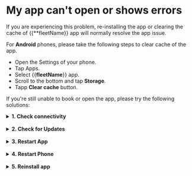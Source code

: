 <h1>My app can't open or shows errors</h1>

If you are experiencing this problem, re-installing the app or clearing the cache of {{**fleetName}} app will normally resolve the app issue.

For **Android** phones, please take the following steps to clear cache of the app.
- Open the Settings of your phone.
- Tap Apps.
- Select {{**fleetName**}} app.
- Scroll to the bottom and tap **Storage**.
- Tapp **Clear cache** button.


If you're still unable to book or open the app, please try the following solutions:

<details>

<summary><b>1. Check connectivity</b></summary>

Launch your internet browser, type any websites you know (or simply https://www.google.com) and tap Go. If the page fails to load, you may have internet connectivity issues. Check your device, cellular data plans or internet service provider to restore your connectivity before trying the app again.

</details>

<br>

<details>

<summary><b>2. Check for Updates</b></summary>

2.1  App's update
- **Android**:  Open **Google Play** and tap **My apps & games**. If an update for {{**fleetName**}} app is available, tap **Update**.
- **iOS**: Launch the **App Store** and tap **Updates**. If an update of {{**fleetName**}} is available, tap **Update**.

<br>

2.2. Operating system's update
- **Android**: Open **Settings**, look for **Software Updates** and **tap Manually Update**. It will search for available updates, and update your Android OS as required.
- **iOS**: Open **Settings**, look for **General** and tap **Software Update**. Update your iOS as required.  

</details>

<br>

<details>

<summary><b>3. Restart App</b></summary>

- **Android**: Hit the Recent apps button, find {{**fleetName**}} and swipe it to the side to close the app. Re-launch {{**fleetName**}}.

- **iOS**: Double-press the Home button and find {{**fleetName**}} then swipe the app up to close the app. Re-launch {{**fleetName**}}.

</details>

<br>

<details>

<summary><b>4. Restart Phone</b></summary>

Press and hold down the power button until the screen goes off. Press the power button after a a minute to turn on your phone and launch {{**fleetName**}} again.

</details>

<br>

<details>

<summary><b>5. Reinstall app</b></summary>

5.1. **Android**: 
- Uninstall the app by going to the Google Play Store and searching for {{**fleetName**}}. 
- Press the **Uninstall** button.
- Turn your device off and then back on. This step is very important.
- Download the app again by visiting the Play Store and searching for {{**fleetName**}}.
- Press the **Install** button on that screen to re-download.
- Log back in with your existing account information.

</br>

5.2. **iOS**: 
- Uninstall the app by pressing and holding down on the {{**fleetName**}} app icon until it starts wobbling. 
- Then, tap on the ‘x’ in the upper left-hand corner of the icon to delete. If you are on iOS 13, you will need to select **Rearrange Apps** first.
- Turn your device off and then back on. This step is very important.
- Download the app again by visiting the App Store and searching for {{**fleetName**}}.
- Press the cloud icon or **Install** to re-download.
- Log back in with your existing account information.

</details>